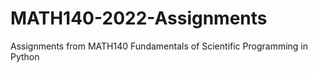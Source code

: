 # MATH140-2022-Assignments
Assignments from MATH140 Fundamentals of Scientific Programming in Python
